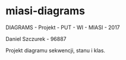 # miasi-diagrams

DIAGRAMS - Projekt - PUT - WI - MIASI - 2017

Daniel Szczurek - 96887

Projekt diagramu sekwencji, stanu i klas.
